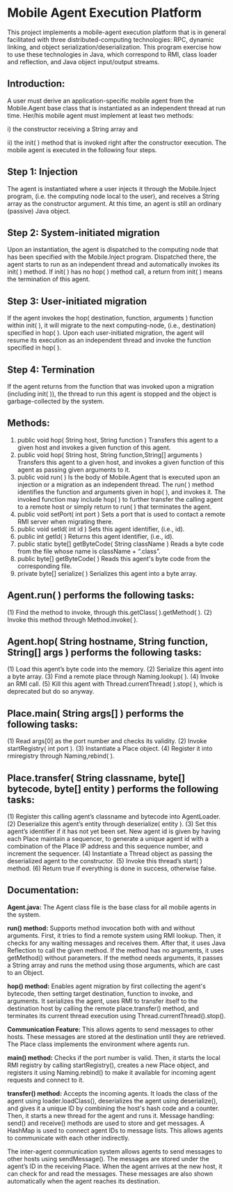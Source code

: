# Mobile Agent Execution Platform

This project implements a mobile-agent execution platform that is in general facilitated with three distributed-computing technologies: RPC, dynamic linking, and object serialization/deserialization. This program exercise how to use these technologies in Java, which correspond to RMI, class loader and reflection, and Java object input/output streams. 

## Introduction:

A user must derive an application-specific mobile agent from the Mobile.Agent base class that is instantiated as an independent thread at run time. Her/his mobile agent must implement at least two 
methods: 

i) the constructor receiving a String array and 

ii) the init( ) method that is invoked right after the constructor execution. The mobile agent is executed in the following four steps. 

## Step 1: Injection 

The agent is instantiated where a user injects it through the Mobile.Inject program, (i.e. the computing node local to the user), and receives a String array as the constructor argument. At this time, an agent is still an ordinary (passive) Java object. 

## Step 2: System-initiated migration 

Upon an instantiation, the agent is dispatched to the computing node that has been specified with the Mobile.Inject program. Dispatched there, the agent starts to run as an independent thread and automatically invokes its init( ) method. If init( ) has no hop( ) method call, a return from init( ) means the termination of this agent.  

## Step 3: User-initiated migration 

If the agent invokes the hop( destination, function, arguments ) function within init( ), it will migrate to the next computing-node, (i.e., destination) specified in hop( ). Upon each user-initiated migration, the 
agent will resume its execution as an independent thread and invoke the function specified in hop( ). 

## Step 4: Termination 

If the agent returns from the function that was invoked upon a migration (including init( )), the thread to run this agent is stopped and the object is garbage-collected by the system.

## Methods:

1. public void hop( String host, String function ) Transfers this agent to a given host and invokes a given function of this agent.
2. public void hop( String host, String function,String[] arguments ) Transfers this agent to a given host, and invokes a given function of this agent as passing given arguments to it.
3. public void run( ) Is the body of Mobile.Agent that is executed upon an injection or a migration as an independent thread. The run( ) method identifies the function and arguments given in hop( ), and invokes it. The invoked function may include hop( ) to further transfer the calling agent to a remote host or simply return to run( ) that terminates the agent.
4. public void setPort( int port ) Sets a port that is used to contact a remote RMI server when migrating there.
5. public void setId( int id ) Sets this agent identifier, (i.e., id).
6. public int getId( ) Returns this agent identifier, (i.e., id).
7. public static byte[] getByteCode( String className ) Reads a byte code from the file whose name is className + “.class”.
8. public byte[] getByteCode( ) Reads this agent's byte code from the corresponding file.
9. private byte[] serialize( ) Serializes this agent into a byte array.

## Agent.run( ) performs the following tasks: 

(1) Find the method to invoke, through this.getClass( ).getMethod( ). 
(2) Invoke this method through Method.invoke( ). 
 
## Agent.hop( String hostname, String function, String[] args ) performs the following tasks: 

(1) Load this agent’s byte code into the memory. 
(2) Serialize this agent into a byte array. 
(3) Find a remote place through Naming.lookup( ). 
(4) Invoke an RMI call. 
(5) Kill this agent with Thread.currentThread( ).stop( ), which is deprecated but do so anyway.

## Place.main( String args[] ) performs the following tasks: 

(1) Read args[0] as the port number and checks its validity. 
(2) Invoke startRegistry( int port ). 
(3) Instantiate a Place object. 
(4) Register it into rmiregistry through Naming,rebind( ). 
 
## Place.transfer( String classname, byte[] bytecode, byte[] entity ) performs the following tasks: 

(1) Register this calling agent’s classname and bytecode into AgentLoader. 
(2) Deserialize this agent’s entity through deserialize( entity ). 
(3) Set this agent’s identifier if it has not yet been set. New agent id is given by having each Place maintain a sequencer, to generate a unique 
agent id with a combination of the Place IP address and this sequence number, and increment the sequencer. 
(4) Instantiate a Thread object as passing the deserialized agent to the constructor. 
(5) Invoke this thread’s start( ) method. 
(6) Return true if everything is done in success, otherwise false.  

## Documentation: 

**Agent.java:** The Agent class file is the base class for all mobile agents in the system.

**run() method:** Supports method invocation both with and without arguments. First, it tries to find a remote system using RMI lookup. Then, it checks for any waiting messages and receives them. After that, it uses Java Reflection to call the given method. If the method has no arguments, it uses getMethod() without parameters. If the method needs arguments, it passes a String array and runs the method using those arguments, which are cast to an Object.

**hop() method:** Enables agent migration by first collecting the agent's bytecode, then setting target destination, function to invoke, and arguments. It serializes the agent, uses RMI to transfer itself to the destination host by calling the remote place.transfer() method, and terminates its current thread execution using Thread.currentThread().stop().

**Communication Feature:** This allows agents to send messages to other hosts. These messages are stored at the destination until they are retrieved.
The Place class implements the environment where agents run.

**main() method:** Checks if the port number is valid. Then, it starts the local RMI registry by calling startRegistry(), creates a new Place object, and registers it using Naming.rebind() to make it available for incoming agent requests and connect to it.

**transfer() method:** Accepts the incoming agents. It loads the class of the agent using loader.loadClass(), deserializes the agent using deserialize(), and gives it a unique ID by combining the host's hash code and a counter. Then, it starts a new thread for the agent and runs it.
Message handling: send() and receive() methods are used to store and get messages. A HashMap is used to connect agent IDs to message lists. This allows agents to communicate with each other indirectly.

The inter-agent communication system allows agents to send messages to other hosts using sendMessage(). The messages are stored under the agent’s ID in the receiving Place. When the agent arrives at the new host, it can check for and read the messages. These messages are also shown automatically when the agent reaches its destination.


